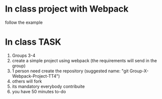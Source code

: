 # In class project with Webpack

follow the example


# In class TASK

1) Groups 3-4
2) create a simple project using webpack (the requirements will send in the group)
3) 1 person need create the repository (suggested name: "git Group-X-Webpack-Project-TT4")
4) others will fork
5) its mandatory everybody contribuite
6) you have 50 minutes to-do

